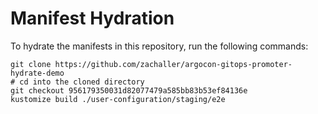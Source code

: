 # Manifest Hydration

To hydrate the manifests in this repository, run the following commands:

```shell
git clone https://github.com/zachaller/argocon-gitops-promoter-hydrate-demo
# cd into the cloned directory
git checkout 956179350031d82077479a585bb83b53ef84136e
kustomize build ./user-configuration/staging/e2e
```

